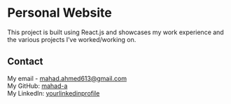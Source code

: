# Personal Website
This project is built using React.js and showcases my work experience and the various projects I’ve worked/working on.

## Contact

My email - [mahad.ahmed613@gmail.com](mailto:mahad.ahmed613@gmail.com)  
My GitHub: [mahad-a](https://github.com/mahad-a)  
My LinkedIn: [yourlinkedinprofile](https://ca.linkedin.com/in/mahad-ahmed-430b50250)